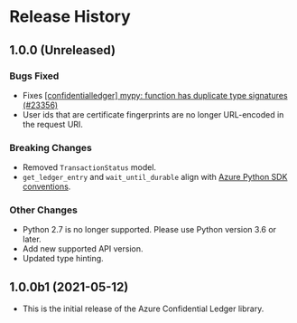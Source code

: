 # Release History

## 1.0.0 (Unreleased)

### Bugs Fixed
- Fixes [[confidentialledger] mypy: function has duplicate type signatures (#23356)](https://github.com/Azure/azure-sdk-for-python/issues/23356)
- User ids that are certificate fingerprints are no longer URL-encoded in the request URI.

### Breaking Changes
- Removed `TransactionStatus` model.
- `get_ledger_entry` and `wait_until_durable` align with [Azure Python SDK conventions](https://docs.microsoft.com/en-us/python/api/azure-core/azure.core.pipeline.policies.retrypolicy?view=azure-python).

### Other Changes

- Python 2.7 is no longer supported. Please use Python version 3.6 or later.
- Add new supported API version.
- Updated type hinting.

## 1.0.0b1 (2021-05-12)

- This is the initial release of the Azure Confidential Ledger library.